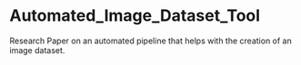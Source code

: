 # Automated_Image_Dataset_Tool
Research Paper on an automated pipeline that helps with the creation of an image dataset.
